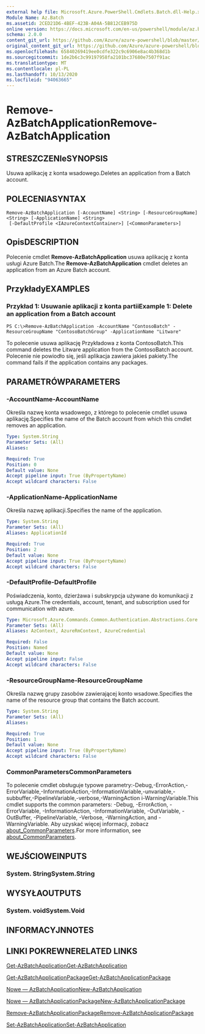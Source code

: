 ```yaml
---
external help file: Microsoft.Azure.PowerShell.Cmdlets.Batch.dll-Help.xml
Module Name: Az.Batch
ms.assetid: 2CED21D6-4BEF-423B-A04A-5B812CEB975D
online version: https://docs.microsoft.com/en-us/powershell/module/az.batch/remove-azbatchapplication
schema: 2.0.0
content_git_url: https://github.com/Azure/azure-powershell/blob/master/src/Batch/Batch/help/Remove-AzBatchApplication.md
original_content_git_url: https://github.com/Azure/azure-powershell/blob/master/src/Batch/Batch/help/Remove-AzBatchApplication.md
ms.openlocfilehash: 65840269419ee0cdfe322c9c6906e8ac4b368d1b
ms.sourcegitcommit: 1de2b6c3c99197958fa2101bc37680e7507f91ac
ms.translationtype: MT
ms.contentlocale: pl-PL
ms.lasthandoff: 10/13/2020
ms.locfileid: "94063665"
---
```

# <span data-ttu-id="63823-101">Remove-AzBatchApplication</span><span class="sxs-lookup"><span data-stu-id="63823-101">Remove-AzBatchApplication</span></span>

## <span data-ttu-id="63823-102">STRESZCZENIe</span><span class="sxs-lookup"><span data-stu-id="63823-102">SYNOPSIS</span></span>
<span data-ttu-id="63823-103">Usuwa aplikację z konta wsadowego.</span><span class="sxs-lookup"><span data-stu-id="63823-103">Deletes an application from a Batch account.</span></span>

## <span data-ttu-id="63823-104">POLECENIA</span><span class="sxs-lookup"><span data-stu-id="63823-104">SYNTAX</span></span>

```
Remove-AzBatchApplication [-AccountName] <String> [-ResourceGroupName] <String> [-ApplicationName] <String>
 [-DefaultProfile <IAzureContextContainer>] [<CommonParameters>]
```

## <span data-ttu-id="63823-105">Opis</span><span class="sxs-lookup"><span data-stu-id="63823-105">DESCRIPTION</span></span>
<span data-ttu-id="63823-106">Polecenie cmdlet **Remove-AzBatchApplication** usuwa aplikację z konta usługi Azure Batch.</span><span class="sxs-lookup"><span data-stu-id="63823-106">The **Remove-AzBatchApplication** cmdlet deletes an application from an Azure Batch account.</span></span>

## <span data-ttu-id="63823-107">Przykłady</span><span class="sxs-lookup"><span data-stu-id="63823-107">EXAMPLES</span></span>

### <span data-ttu-id="63823-108">Przykład 1: Usuwanie aplikacji z konta partii</span><span class="sxs-lookup"><span data-stu-id="63823-108">Example 1: Delete an application from a Batch account</span></span>
```
PS C:\>Remove-AzBatchApplication -AccountName "ContosoBatch" -ResourceGroupName "ContosoBatchGroup" -ApplicationName "Litware"
```

<span data-ttu-id="63823-109">To polecenie usuwa aplikację Przykładowa z konta ContosoBatch.</span><span class="sxs-lookup"><span data-stu-id="63823-109">This command deletes the Litware application from the ContosoBatch account.</span></span>
<span data-ttu-id="63823-110">Polecenie nie powiodło się, jeśli aplikacja zawiera jakieś pakiety.</span><span class="sxs-lookup"><span data-stu-id="63823-110">The command fails if the application contains any packages.</span></span>

## <span data-ttu-id="63823-111">PARAMETRÓW</span><span class="sxs-lookup"><span data-stu-id="63823-111">PARAMETERS</span></span>

### <span data-ttu-id="63823-112">-AccountName</span><span class="sxs-lookup"><span data-stu-id="63823-112">-AccountName</span></span>
<span data-ttu-id="63823-113">Określa nazwę konta wsadowego, z którego to polecenie cmdlet usuwa aplikację.</span><span class="sxs-lookup"><span data-stu-id="63823-113">Specifies the name of the Batch account from which this cmdlet removes an application.</span></span>

```yaml
Type: System.String
Parameter Sets: (All)
Aliases:

Required: True
Position: 0
Default value: None
Accept pipeline input: True (ByPropertyName)
Accept wildcard characters: False
```

### <span data-ttu-id="63823-114">-ApplicationName</span><span class="sxs-lookup"><span data-stu-id="63823-114">-ApplicationName</span></span>
<span data-ttu-id="63823-115">Określa nazwę aplikacji.</span><span class="sxs-lookup"><span data-stu-id="63823-115">Specifies the name of the application.</span></span>

```yaml
Type: System.String
Parameter Sets: (All)
Aliases: ApplicationId

Required: True
Position: 2
Default value: None
Accept pipeline input: True (ByPropertyName)
Accept wildcard characters: False
```

### <span data-ttu-id="63823-116">-DefaultProfile</span><span class="sxs-lookup"><span data-stu-id="63823-116">-DefaultProfile</span></span>
<span data-ttu-id="63823-117">Poświadczenia, konto, dzierżawa i subskrypcja używane do komunikacji z usługą Azure.</span><span class="sxs-lookup"><span data-stu-id="63823-117">The credentials, account, tenant, and subscription used for communication with azure.</span></span>

```yaml
Type: Microsoft.Azure.Commands.Common.Authentication.Abstractions.Core.IAzureContextContainer
Parameter Sets: (All)
Aliases: AzContext, AzureRmContext, AzureCredential

Required: False
Position: Named
Default value: None
Accept pipeline input: False
Accept wildcard characters: False
```

### <span data-ttu-id="63823-118">-ResourceGroupName</span><span class="sxs-lookup"><span data-stu-id="63823-118">-ResourceGroupName</span></span>
<span data-ttu-id="63823-119">Określa nazwę grupy zasobów zawierającej konto wsadowe.</span><span class="sxs-lookup"><span data-stu-id="63823-119">Specifies the name of the resource group that contains the Batch account.</span></span>

```yaml
Type: System.String
Parameter Sets: (All)
Aliases:

Required: True
Position: 1
Default value: None
Accept pipeline input: True (ByPropertyName)
Accept wildcard characters: False
```

### <span data-ttu-id="63823-120">CommonParameters</span><span class="sxs-lookup"><span data-stu-id="63823-120">CommonParameters</span></span>
<span data-ttu-id="63823-121">To polecenie cmdlet obsługuje typowe parametry:-Debug,-ErrorAction,-ErrorVariable,-InformationAction,-InformationVariable,-unvariable,-subbuffer,-PipelineVariable,-verbose,-WarningAction i-WarningVariable.</span><span class="sxs-lookup"><span data-stu-id="63823-121">This cmdlet supports the common parameters: -Debug, -ErrorAction, -ErrorVariable, -InformationAction, -InformationVariable, -OutVariable, -OutBuffer, -PipelineVariable, -Verbose, -WarningAction, and -WarningVariable.</span></span> <span data-ttu-id="63823-122">Aby uzyskać więcej informacji, zobacz [about_CommonParameters](http://go.microsoft.com/fwlink/?LinkID=113216).</span><span class="sxs-lookup"><span data-stu-id="63823-122">For more information, see [about_CommonParameters](http://go.microsoft.com/fwlink/?LinkID=113216).</span></span>

## <span data-ttu-id="63823-123">WEJŚCIOWE</span><span class="sxs-lookup"><span data-stu-id="63823-123">INPUTS</span></span>

### <span data-ttu-id="63823-124">System. String</span><span class="sxs-lookup"><span data-stu-id="63823-124">System.String</span></span>

## <span data-ttu-id="63823-125">WYSYŁA</span><span class="sxs-lookup"><span data-stu-id="63823-125">OUTPUTS</span></span>

### <span data-ttu-id="63823-126">System. void</span><span class="sxs-lookup"><span data-stu-id="63823-126">System.Void</span></span>

## <span data-ttu-id="63823-127">INFORMACYJN</span><span class="sxs-lookup"><span data-stu-id="63823-127">NOTES</span></span>

## <span data-ttu-id="63823-128">LINKI POKREWNE</span><span class="sxs-lookup"><span data-stu-id="63823-128">RELATED LINKS</span></span>

[<span data-ttu-id="63823-129">Get-AzBatchApplication</span><span class="sxs-lookup"><span data-stu-id="63823-129">Get-AzBatchApplication</span></span>](./Get-AzBatchApplication.md)

[<span data-ttu-id="63823-130">Get-AzBatchApplicationPackage</span><span class="sxs-lookup"><span data-stu-id="63823-130">Get-AzBatchApplicationPackage</span></span>](./Get-AzBatchApplicationPackage.md)

[<span data-ttu-id="63823-131">Nowe — AzBatchApplication</span><span class="sxs-lookup"><span data-stu-id="63823-131">New-AzBatchApplication</span></span>](./New-AzBatchApplication.md)

[<span data-ttu-id="63823-132">Nowe — AzBatchApplicationPackage</span><span class="sxs-lookup"><span data-stu-id="63823-132">New-AzBatchApplicationPackage</span></span>](./New-AzBatchApplicationPackage.md)

[<span data-ttu-id="63823-133">Remove-AzBatchApplicationPackage</span><span class="sxs-lookup"><span data-stu-id="63823-133">Remove-AzBatchApplicationPackage</span></span>](./Remove-AzBatchApplicationPackage.md)

[<span data-ttu-id="63823-134">Set-AzBatchApplication</span><span class="sxs-lookup"><span data-stu-id="63823-134">Set-AzBatchApplication</span></span>](./Set-AzBatchApplication.md)


